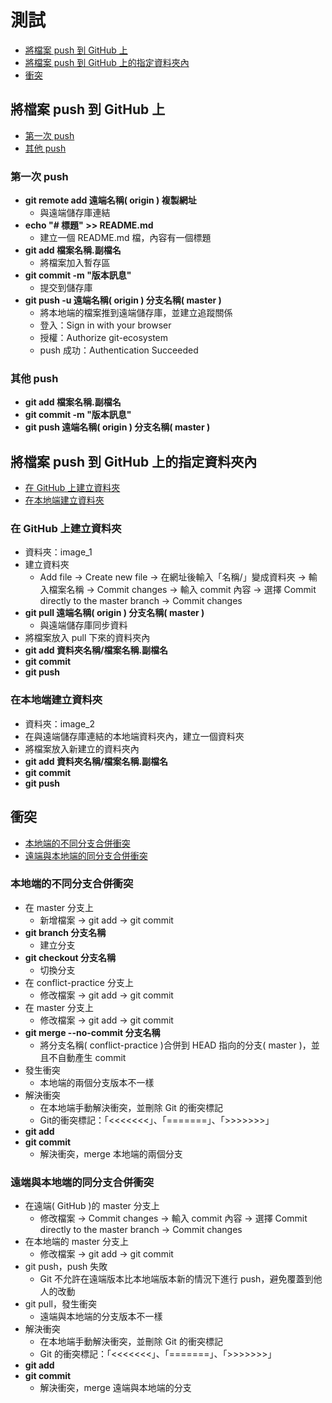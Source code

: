 # **測試**
- [將檔案 push 到 GitHub 上](#將檔案-push-到-GitHub-上)
- [將檔案 push 到 GitHub 上的指定資料夾內](#將檔案-push-到-GitHub-上的指定資料夾內)
- [衝突](#衝突)

## **將檔案 push 到 GitHub 上**
- [第一次 push](#第一次-push)
- [其他 push](#其他-push)
### **第一次 push**
- **git remote add 遠端名稱( origin ) 複製網址**
	- 與遠端儲存庫連結
- **echo "# 標題" >> README.md**
	- 建立一個 README.md 檔，內容有一個標題	
- **git add 檔案名稱.副檔名**
	- 將檔案加入暫存區
- **git commit -m "版本訊息"**
	- 提交到儲存庫
- **git push -u 遠端名稱( origin ) 分支名稱( master )**
	- 將本地端的檔案推到遠端儲存庫，並建立追蹤關係
	- 登入：Sign in with your browser
	- 授權：Authorize git-ecosystem
	- push 成功：Authentication Succeeded	
### **其他 push**
- **git add 檔案名稱.副檔名**
- **git commit -m "版本訊息"**
- **git push 遠端名稱( origin ) 分支名稱( master )**

## **將檔案 push 到 GitHub 上的指定資料夾內**
- [在 GitHub 上建立資料夾](#在-GitHub-上建立資料夾)
- [在本地端建立資料夾](#在本地端建立資料夾)
### **在 GitHub 上建立資料夾**
- 資料夾：image_1
- 建立資料夾
	- Add file -> Create new file -> 在網址後輸入「名稱/」變成資料夾 -> 輸入檔案名稱 -> Commit changes -> 輸入 commit 內容 -> 選擇 Commit directly to the master branch -> Commit changes
- **git pull 遠端名稱( origin ) 分支名稱( master )** 
	- 與遠端儲存庫同步資料
- 將檔案放入 pull 下來的資料夾內
- **git add 資料夾名稱/檔案名稱.副檔名**
- **git commit**
- **git push**
### **在本地端建立資料夾**
- 資料夾：image_2
- 在與遠端儲存庫連結的本地端資料夾內，建立一個資料夾
- 將檔案放入新建立的資料夾內
- **git add 資料夾名稱/檔案名稱.副檔名**
- **git commit**
- **git push**

## **衝突**
- [本地端的不同分支合併衝突](#本地端的不同分支合併衝突)
- [遠端與本地端的同分支合併衝突](#遠端與本地端的同分支合併衝突)
### **本地端的不同分支合併衝突**
- 在 master 分支上
	- 新增檔案 -> git add -> git commit
- **git branch 分支名稱**
	- 建立分支
- **git checkout 分支名稱**
	- 切換分支
- 在 conflict-practice 分支上
	- 修改檔案 -> git add -> git commit
- 在 master 分支上
	- 修改檔案 -> git add -> git commit
- **git merge --no-commit 分支名稱**
	- 將分支名稱( conflict-practice )合併到 HEAD 指向的分支( master )，並且不自動產生 commit
- 發生衝突
	- 本地端的兩個分支版本不一樣
- 解決衝突
	- 在本地端手動解決衝突，並刪除 Git 的衝突標記
	- Git的衝突標記：「<<<<<<<」、「=======」、「>>>>>>>」
- **git add**
- **git commit**
	- 解決衝突，merge 本地端的兩個分支
### **遠端與本地端的同分支合併衝突**
- 在遠端( GitHub )的 master 分支上
	- 修改檔案 -> Commit changes -> 輸入 commit 內容 -> 選擇 Commit directly to the master branch -> Commit changes
- 在本地端的 master 分支上
	- 修改檔案 -> git add -> git commit
- git push，push 失敗
	- Git 不允許在遠端版本比本地端版本新的情況下進行 push，避免覆蓋到他人的改動
- git pull，發生衝突
	- 遠端與本地端的分支版本不一樣
- 解決衝突
	- 在本地端手動解決衝突，並刪除 Git 的衝突標記
	- Git 的衝突標記：「<<<<<<<」、「=======」、「>>>>>>>」
- **git add**
- **git commit**
	- 解決衝突，merge 遠端與本地端的分支
